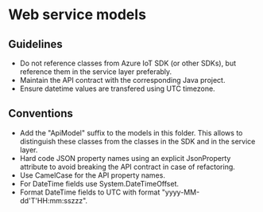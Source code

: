 Web service models
==================

## Guidelines

* Do not reference classes from Azure IoT SDK (or other SDKs), but reference them
  in the service layer preferably.
* Maintain the API contract with the corresponding Java project.
* Ensure datetime values are transfered using UTC timezone.

## Conventions

* Add the "ApiModel" suffix to the models in this folder. This allows to
  distinguish these classes from the classes in the SDK and in the
  service layer.
* Hard code JSON property names using an explicit JsonProperty attribute
  to avoid breaking the API contract in case of refactoring.
* Use CamelCase for the API property names.
* For DateTime fields use System.DateTimeOffset.
* Format DateTime fields to UTC with format "yyyy-MM-dd'T'HH:mm:sszzz".
